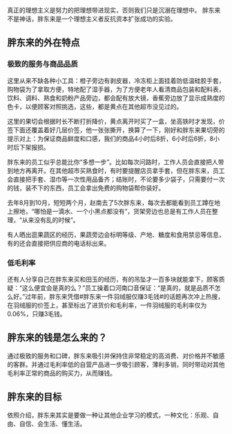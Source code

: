 真正的理想主义是努力的把理想带进现实，否则我们只是沉溺在理想中。
胖东来不是神话，胖东来是一个理想主义者反抗资本扩张成功的实验。
## 胖东来的外在特点
### 极致的服务与商品品质
这里从来不缺各种小工具：橙子旁边有剥皮器，冷冻柜上面挂着防低温硅胶手套，购物袋为了拿取方便，特地配了湿手器，为了方便老年人看清商品包装和配料表，饮料、调料、熟食和奶粉产品旁边，都会配有放大镜，香蕉旁边放了显示成熟度的色卡，以便顾客对照挑选，这些，都是黄点在其他超市没见过的。

这里的果切会根据时长不断打折降价，黄点离开时买了一盒，坐高铁时才发现，价签下面还覆盖着好几层价签，他一张张撕开，换算了一下，刚好和胖东来果切旁的提示对上：为保证商品鲜度和口感，我们的商品4小时后8折，6小时后6折，8小时后下架报损。

胖东来的员工似乎总能比你“多想一步”。比如每次问路时，工作人员会直接把人带到地方再离开。在其他超市买熟食时，有时要提醒店员拿手套，但在胖东来，员工会直接把手套、湿巾等一次性用品备齐；结账时，不论要多少袋子，只需要付一次的钱，装不下的东西，员工会拿出免费的购物袋帮你装好。

去年8月到10月，短短两个月，赵南去了5次胖东来，每次去都能看到员工蹲在地上擦地，“哪怕是一滴水、一个小黑点都没有”，货架旁边也总是有工作人员在整理，“从来没有乱的时候”。

有人晒出逛果蔬区的经历，果蔬旁边会标明等级、产地、糖度和食用禁忌等信息，有的还会直接把供应商的电话标出来。
### 低毛利率
还有人分享自己在胖东来买和田玉的经历，有的吊坠才一百多块就能拿下，顾客质疑：“这么便宜会是真的么？”员工操着口河南口音保证：“是真的，就是品质不怎么好。”过年前，胖东来凭借#胖东来一件羽绒服仅赚3毛钱#的话题再次冲上热搜，在羽绒服的价签上，甚至标出了进货价和毛利率，一件羽绒服的毛利率仅为0.06%，只赚3毛钱。

## 胖东来的钱是怎么来的？
通过极致的服务和口碑，胖东来吸引并保持住非常稳定的高消费、对价格并不敏感的客群。并通过毛利率低的自营产品进一步吸引顾客，薄利多销，同时带动对其他毛利率正常的商品的购买力，从而赚钱。
## 胖东来的目标
依照介绍，胖东来其实是要做一种让其他企业学习的模式，一种文化：乐观、自由、自信、会生活、懂生活。
